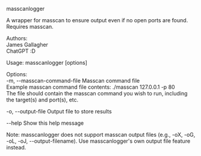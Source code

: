 masscanlogger

A wrapper for masscan to ensure output even if no open ports are found. Requires masscan.

Authors:  
James Gallagher  
ChatGPT :D

Usage: masscanlogger [options]

Options:  
-m, --masscan-command-file <file>    Masscan command file  
                                     Example masscan command file contents: ./masscan 127.0.0.1 -p 80  
                                     The file should contain the masscan command you wish to run, including the target(s) and port(s), etc.  
                                       
-o, --output-file <file>             Output file to store results  
  
--help                               Show this help message
    
Note: masscanlogger does not support masscan output files (e.g., -oX, -oG, -oL, -oJ, --output-filename). Use masscanlogger's own output file feature instead.
